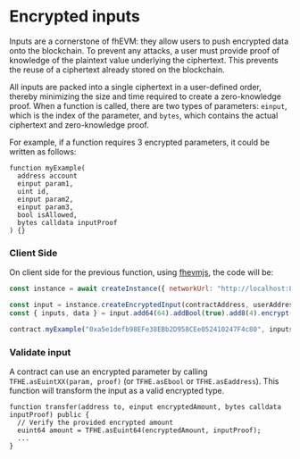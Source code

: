# Encrypted inputs

Inputs are a cornerstone of fhEVM: they allow users to push encrypted data onto the blockchain. To prevent any attacks, a user must provide proof of knowledge of the plaintext value underlying the ciphertext. This prevents the reuse of a ciphertext already stored on the blockchain.

All inputs are packed into a single ciphertext in a user-defined order, thereby minimizing the size and time required to create a zero-knowledge proof.
When a function is called, there are two types of parameters: `einput`, which is the index of the parameter, and `bytes`, which contains the actual ciphertext and zero-knowledge proof.

For example, if a function requires 3 encrypted parameters, it could be written as follows:

```solidity
function myExample(
  address account
  einput param1,
  uint id,
  einput param2,
  einput param3,
  bool isAllowed,
  bytes calldata inputProof
) {}
```

### Client Side

On client side for the previous function, using [fhevmjs](https://github.com/zama-ai/fhevmjs), the code will be:

```javascript
const instance = await createInstance({ networkUrl: "http://localhost:8545" });

const input = instance.createEncryptedInput(contractAddress, userAddress);
const { inputs, data } = input.add64(64).addBool(true).add8(4).encrypt(); // Encrypt the three parameters

contract.myExample("0xa5e1defb98EFe38EBb2D958CEe052410247F4c80", inputs[0], 32, inputs[1], inputs[2], data);
```

### Validate input

A contract can use an encrypted parameter by calling `TFHE.asEuintXX(param, proof)` (or `TFHE.asEbool` or `TFHE.asEaddress`). This function will transform the input as a valid encrypted type.

```solidity
function transfer(address to, einput encryptedAmount, bytes calldata inputProof) public {
  // Verify the provided encrypted amount
  euint64 amount = TFHE.asEuint64(encryptedAmount, inputProof);
  ...
}
```
